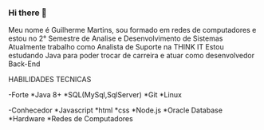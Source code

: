 ### Hi there 👋

Meu nome é Guilherme Martins, sou formado em redes de computadores e estou no 2° Semestre de Analise e Desenvolvimento de Sistemas
Atualmente trabalho como Analista de Suporte na THINK IT
Estou estudando Java para poder trocar de carreira e atuar como desenvolvedor Back-End

HABILIDADES TECNICAS

-Forte
*Java 8+ 
*SQL(MySql,SqlServer)
*Git
*Linux

-Conhecedor
*Javascript
*html
*css
*Node.js
*Oracle Database
*Hardware
*Redes de Computadores
